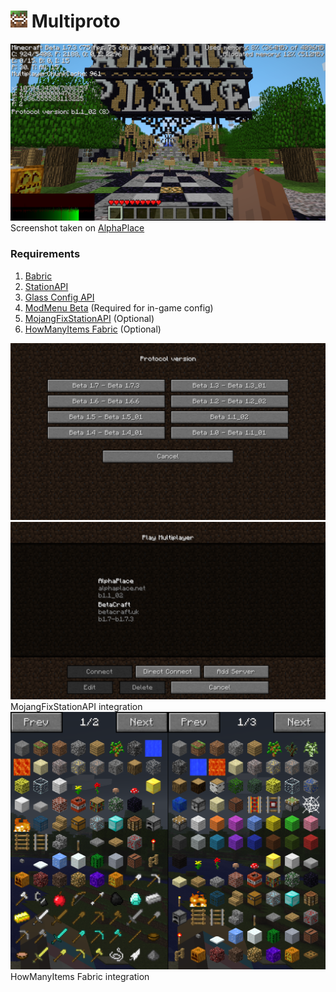 # ![Multiproto](img/icon_27x27.png) Multiproto

![Screenshot](img/screenshot.png)
Screenshot taken on [AlphaPlace](https://alphaplace.net)

### Requirements

1. [Babric](https://babric.github.io/)
2. [StationAPI](https://modrinth.com/mod/stationapi)
3. [Glass Config API](https://modrinth.com/mod/glass-config-api)
4. [ModMenu Beta](https://modrinth.com/mod/modmenu-beta) (Required for in-game config)
5. [MojangFixStationAPI](https://modrinth.com/mod/mojangfix-stationapi-edition) (Optional)
6. [HowManyItems Fabric](https://modrinth.com/mod/howmanyitems-fabric) (Optional)

![Version List](img/version_list.png)
![Server List](img/server_list.png)
MojangFixStationAPI integration
![Item List from Beta 1.0 to Beta 1.7.3](img/item_list.png)
HowManyItems Fabric integration
